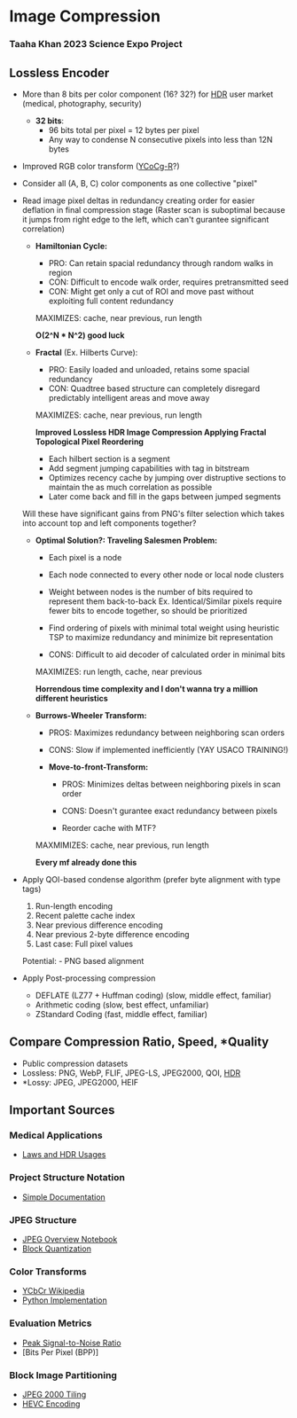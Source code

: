 
# Image Compression
### Taaha Khan 2023 Science Expo Project

## Lossless Encoder

- More than 8 bits per color component (16? 32?) for [HDR](https://en.wikipedia.org/wiki/Multi-exposure_HDR_capture) user market (medical, photography, security)

	- **32 bits**:
		- 96 bits total per pixel = 12 bytes per pixel
		- Any way to condense N consecutive pixels into less than 12N bytes

- Improved RGB color transform ([YCoCg-R](https://en.wikipedia.org/wiki/YCoCg#The_lifting-based_YCoCg-R_variation)?)
- Consider all (A, B, C) color components as one collective "pixel"

- Read image pixel deltas in redundancy creating order for easier deflation in final compression stage (Raster scan is suboptimal because it jumps from right edge to the left, which can't gurantee significant correlation)

	- **Hamiltonian Cycle:**
		- PRO: Can retain spacial redundancy through random walks in region
		- CON: Difficult to encode walk order, requires pretransmitted seed
		- CON: Might get only a cut of ROI and move past without exploiting full content redundancy

		MAXIMIZES: cache, near previous, run length

		**O(2^N * N^2) good luck**

	- **Fractal** (Ex. Hilberts Curve):

		- PRO: Easily loaded and unloaded, retains some spacial redundancy
		- CON: Quadtree based structure can completely disregard predictably intelligent areas and move away

		MAXIMIZES: cache, near previous, run length

		**Improved Lossless HDR Image Compression Applying Fractal Topological Pixel Reordering**

		- Each hilbert section is a segment
		- Add segment jumping capabilities with tag in bitstream
		- Optimizes recency cache by jumping over distruptive sections to maintain the as much correlation as possible
		- Later come back and fill in the gaps between jumped segments
		
	Will these have significant gains from PNG's filter selection which takes into account top and left components together?

	- **Optimal Solution?: Traveling Salesmen Problem:**
		- Each pixel is a node
		- Each node connected to every other node or local node clusters
		- Weight between nodes is the number of bits required to represent them back-to-back
			Ex. Identical/Similar pixels require fewer bits to encode together, so should be prioritized
		- Find ordering of pixels with minimal total weight using heuristic TSP to maximize redundancy and minimize bit representation
		
		- CONS: Difficult to aid decoder of calculated order in minimal bits

		MAXIMIZES: run length, cache, near previous

		**Horrendous time complexity and I don't wanna try a million different heuristics**

	- **Burrows-Wheeler Transform:**

		- PROS: Maximizes redundancy between neighboring scan orders
		- CONS: Slow if implemented inefficiently (YAY USACO TRAINING!)

		- **Move-to-front-Transform:**
			- PROS: Minimizes deltas between neighboring pixels in scan order
			- CONS: Doesn't gurantee exact redundancy between pixels

			- Reorder cache with MTF?

		MAXMIMIZES: cache, near previous, run length

		**Every mf already done this**
	
- Apply QOI-based condense algorithm (prefer byte alignment with type tags)
	1. Run-length encoding
	2. Recent palette cache index
	3. Near previous difference encoding
	4. Near previous 2-byte difference encoding
	5. Last case: Full pixel values

	Potential:
		- PNG based alignment

- Apply Post-processing compression
	- DEFLATE (LZ77 + Huffman coding) (slow, middle effect, familiar)
	- Arithmetic coding (slow, best effect, unfamiliar)
	- ZStandard Coding (fast, middle effect, familiar)

## Compare Compression Ratio, Speed, *Quality
- Public compression datasets
- Lossless: PNG, WebP, FLIF, JPEG-LS, JPEG2000, QOI, [HDR](https://en.wikipedia.org/wiki/Category:High_dynamic_range_file_formats)
- *Lossy: JPEG, JPEG2000, HEIF

## Important Sources

### Medical Applications
- [Laws and HDR Usages](researchgate.net/profile/David-Clunie/publication/283356591_What_is_Different_About_Medical_Image_Compression/links/56376a3708aeb786b7044b8a/What-is-Different-About-Medical-Image-Compression.pdf)

### Project Structure Notation
- [Simple Documentation](https://github.com/mitcommlab/Coding-Documentation/blob/master/File-Structure-Case-Studies.md#case-study-2-a-simple-hierarchy)

### JPEG Structure
- [JPEG Overview Notebook](https://inst.eecs.berkeley.edu/~ee123/sp16/Sections/JPEG_DCT_Demo.html)
- [Block Quantization](https://en.wikipedia.org/wiki/Quantization_(image_processing))

### Color Transforms
- [YCbCr Wikipedia](https://en.wikipedia.org/wiki/YCbCr)
- [Python Implementation](https://gist.github.com/roytseng-tw/dafc041a65edfdfd86bafcb8129da57d)

### Evaluation Metrics
- [Peak Signal-to-Noise Ratio](https://en.wikipedia.org/wiki/Peak_signal-to-noise_ratio)
- [Bits Per Pixel (BPP)]

### Block Image Partitioning
- [JPEG 2000 Tiling](https://en.wikipedia.org/wiki/JPEG_2000#Tiling)
- [HEVC Encoding](https://www.vcodex.com/hevc-an-introduction-to-high-efficiency-coding/)
